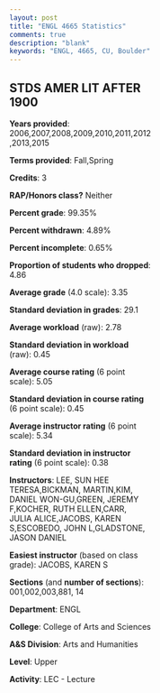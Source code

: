```yaml
---
layout: post
title: "ENGL 4665 Statistics"
comments: true
description: "blank"
keywords: "ENGL, 4665, CU, Boulder"
--- 
```

<head>
<script src="https://ajax.googleapis.com/ajax/libs/jquery/2.1.3/jquery.min.js"></script>
<script src="https://dl.dropboxusercontent.com/s/pc42nxpaw1ea4o9/highcharts.js?dl=0"></script>
<!-- <script src="../assets/js/highcharts.js"></script> -->
<style type="text/css">@font-face {
	font-family: "Bebas Neue";
	src: url(https://www.filehosting.org/file/details/544349/BebasNeue%20Regular.otf) format("opentype");
	}
	h1.Bebas { 
		font-family: "Bebas Neue", Verdana, Tahoma;
	}
</style>
</head>
<body>
	<div id="container" style="float: right; width: 45%; height: 88%; margin-left: 2.5%; margin-right: 2.5%;"></div>
	<script language="JavaScript">
		$(document).ready(function() {
		var chart = {type: 'column'};
		var title = {text: 'Grade Distribution'};
		var xAxis = {categories: ['A','B','C','D','F'],crosshair: true};
		var yAxis = {min: 0,title: {text: 'Percentage'}};
		var tooltip = {headerFormat: '<center><b><span style="font-size:20px">{point.key}</span></b></center>',
		               pointFormat: '<td style="padding:0"><b>{point.y:.1f}%</b></td>',
		               footerFormat: '</table>',shared: true,useHTML: true};
		var plotOptions = {column: {pointPadding: 0.0,borderWidth: 0}};  
		var credits = {enabled: false};var series= [{name: 'Percent',data: [55.28,31.98,8.13,0.27,4.34,]}];
		var json = {};
		json.chart = chart;
		json.title = title;
		json.tooltip = tooltip;
		json.xAxis = xAxis;
		json.yAxis = yAxis;  
		json.series = series;
		json.plotOptions = plotOptions;  
		json.credits = credits;
		$('#container').highcharts(json);
	});
	</script>
</body>
			   
## STDS AMER LIT AFTER 1900

**Years provided**: 2006,2007,2008,2009,2010,2011,2012,2013,2015

**Terms provided**: Fall,Spring

**Credits**: 3

**RAP/Honors class?** Neither

**Percent grade**: 99.35%

**Percent withdrawn**: 4.89%

**Percent incomplete**: 0.65%

**Proportion of students who dropped**: 4.86

**Average grade** (4.0 scale): 3.35

**Standard deviation in grades**: 29.1

**Average workload** (raw): 2.78

**Standard deviation in workload** (raw): 0.45

**Average course rating** (6 point scale): 5.05

**Standard deviation in course rating** (6 point scale): 0.45

**Average instructor rating** (6 point scale): 5.34

**Standard deviation in instructor rating** (6 point scale): 0.38

**Instructors**: LEE, SUN HEE TERESA,BICKMAN, MARTIN,KIM, DANIEL WON-GU,GREEN, JEREMY F,KOCHER, RUTH ELLEN,CARR, JULIA ALICE,JACOBS, KAREN S,ESCOBEDO, JOHN L,GLADSTONE, JASON DANIEL

**Easiest instructor** (based on class grade): JACOBS, KAREN S

**Sections** (and **number of sections**): 001,002,003,881, 14

**Department**: ENGL

**College**: College of Arts and Sciences

**A&S Division**: Arts and Humanities

**Level**: Upper

**Activity**: LEC - Lecture